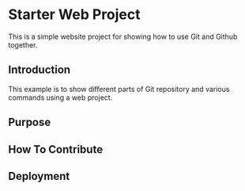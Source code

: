 # Starter Web Project

This is a simple website project for showing how to use Git and Github together.

## Introduction

This example is to show different parts of Git repository and various commands using a web project. 

## Purpose

## How To Contribute

## Deployment

